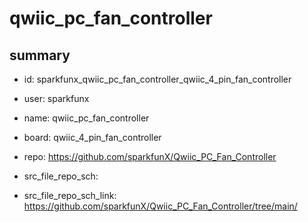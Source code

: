 # qwiic_pc_fan_controller
 
## summary 
* id: sparkfunx_qwiic_pc_fan_controller_qwiic_4_pin_fan_controller
* user: sparkfunx
* name: qwiic_pc_fan_controller
* board: qwiic_4_pin_fan_controller
* repo: https://github.com/sparkfunX/Qwiic_PC_Fan_Controller



* src_file_repo_sch: 
* src_file_repo_sch_link: https://github.com/sparkfunX/Qwiic_PC_Fan_Controller/tree/main/






